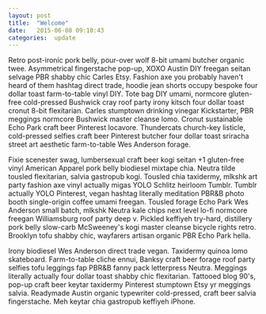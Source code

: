 ```yaml
---
layout: post
title:  "Welcome"
date:   2015-06-08 09:10:43
categories:  update
---
```

Retro post-ironic pork belly, pour-over wolf 8-bit umami butcher organic twee. Asymmetrical fingerstache pop-up, XOXO Austin DIY freegan seitan selvage PBR shabby chic Carles Etsy. Fashion axe you probably haven't heard of them hashtag direct trade, hoodie jean shorts occupy bespoke four dollar toast farm-to-table vinyl DIY. Tote bag DIY umami, normcore gluten-free cold-pressed Bushwick cray roof party irony kitsch four dollar toast cronut 8-bit flexitarian. Carles stumptown drinking vinegar Kickstarter, PBR meggings normcore Bushwick master cleanse lomo. Cronut sustainable Echo Park craft beer Pinterest locavore. Thundercats church-key listicle, cold-pressed selfies craft beer Pinterest butcher four dollar toast sriracha street art aesthetic farm-to-table Wes Anderson forage.

Fixie scenester swag, lumbersexual craft beer kogi seitan +1 gluten-free vinyl American Apparel pork belly biodiesel mixtape chia. Neutra tilde tousled flexitarian, salvia gastropub kogi. Tousled chia taxidermy, mlkshk art party fashion axe vinyl actually migas YOLO Schlitz heirloom Tumblr. Tumblr actually YOLO Pinterest, vegan hashtag literally meditation PBR&B photo booth single-origin coffee umami freegan. Tousled forage Echo Park Wes Anderson small batch, mlkshk Neutra kale chips next level lo-fi normcore freegan Williamsburg roof party deep v. Pickled keffiyeh try-hard, distillery pork belly slow-carb McSweeney's kogi master cleanse bicycle rights retro. Brooklyn tofu shabby chic, wayfarers artisan organic PBR Echo Park hella.

Irony biodiesel Wes Anderson direct trade vegan. Taxidermy quinoa lomo skateboard. Farm-to-table cliche ennui, Banksy craft beer forage roof party selfies tofu leggings fap PBR&B fanny pack letterpress Neutra. Meggings literally actually four dollar toast shabby chic flexitarian. Tattooed blog 90's, pop-up craft beer keytar taxidermy Pinterest stumptown Etsy yr meggings salvia. Readymade Austin organic typewriter cold-pressed, craft beer salvia fingerstache. Meh keytar chia gastropub keffiyeh iPhone.